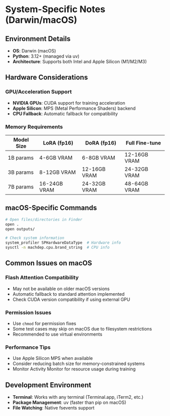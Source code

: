 # System-Specific Notes (Darwin/macOS)

## Environment Details
- **OS**: Darwin (macOS)
- **Python**: 3.12+ (managed via uv)
- **Architecture**: Supports both Intel and Apple Silicon (M1/M2/M3)

## Hardware Considerations

### GPU/Acceleration Support
- **NVIDIA GPUs**: CUDA support for training acceleration
- **Apple Silicon**: MPS (Metal Performance Shaders) backend
- **CPU Fallback**: Automatic fallback for compatibility

### Memory Requirements
| Model Size | LoRA (fp16) | DoRA (fp16) | Full Fine-tune |
|------------|-------------|-------------|----------------|
| 1B params  | 4-6GB VRAM  | 6-8GB VRAM  | 12-16GB VRAM   |
| 3B params  | 8-12GB VRAM | 12-16GB VRAM| 24-32GB VRAM   |
| 7B params  | 16-24GB VRAM| 24-32GB VRAM| 48-64GB VRAM   |

## macOS-Specific Commands
```bash
# Open files/directories in Finder
open .
open outputs/

# Check system information
system_profiler SPHardwareDataType  # Hardware info
sysctl -n machdep.cpu.brand_string  # CPU info
```

## Common Issues on macOS

### Flash Attention Compatibility
- May not be available on older macOS versions
- Automatic fallback to standard attention implemented
- Check CUDA version compatibility if using external GPU

### Permission Issues
- Use `chmod` for permission fixes
- Some test cases may skip on macOS due to filesystem restrictions
- Recommended to use virtual environments

### Performance Tips
- Use Apple Silicon MPS when available
- Consider reducing batch size for memory-constrained systems
- Monitor Activity Monitor for resource usage during training

## Development Environment
- **Terminal**: Works with any terminal (Terminal.app, iTerm2, etc.)
- **Package Management**: uv (faster than pip on macOS)
- **File Watching**: Native fsevents support